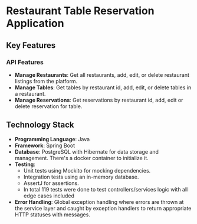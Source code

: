 # Restaurant Table Reservation Application

## Key Features

### API Features
- **Manage Restaurants**: Get all restaurants, add, edit, or delete restaurant listings from the platform.
- **Manage Tables**: Get tables by restaurant id, add, edit, or delete tables in a restaurant.
- **Manage Reservations**: Get reservations by restaurant id, add, edit or delete reservation for table.

## Technology Stack
- **Programming Language**: Java
- **Framework**: Spring Boot
- **Database**: PostgreSQL with Hibernate for data storage and management. There's a docker container to initialize it.
- **Testing**: 
  - Unit tests using Mockito for mocking dependencies.
  - Integration tests using an in-memory database.
  - AssertJ for assertions.
  - In total 119 tests were done to test controllers/services logic with all edge cases included
- **Error Handling**: Global exception handling where errors are thrown at the service layer and caught by exception handlers to return appropriate HTTP statuses with messages.
